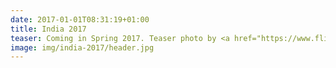 ```yaml
---
date: 2017-01-01T08:31:19+01:00
title: India 2017
teaser: Coming in Spring 2017. Teaser photo by <a href="https://www.flickr.com/photos/archer10/2215341546/">Dennis Jarvis</a>.
image: img/india-2017/header.jpg
---
```

